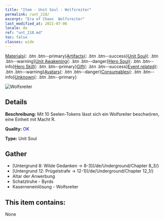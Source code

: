 ```yaml
---
title: "Item - Unit Soul - Wolfsreiter"
permalink: /unt_218/
excerpt: "Era of Chaos  Wolfsreiter"
last_modified_at: 2021-07-06
locale: de
ref: "unt_218.md"
toc: false
classes: wide
---
```

 [Materials](/ItemsDE/){: .btn .btn--primary}[Artifacts](/ItemsDE/Artifacts/){: .btn .btn--success}[Unit Soul](/ItemsDE/UnitSoul/){: .btn .btn--warning}[Unit Awakening](/ItemsDE/UnitAwakening/){: .btn .btn--danger}[Hero Soul](/ItemsDE/HeroSoul/){: .btn .btn--info}[Hero Skill](/ItemsDE/HeroSkill/){: .btn .btn--primary}[Gift](/ItemsDE/Gift/){: .btn .btn--success}[Event related](/ItemsDE/Events/){: .btn .btn--warning}[Avatars](/ItemsDE/Avatars/){: .btn .btn--danger}[Consumables](/ItemsDE/Consumables/){: .btn .btn--info}[Unknown](/ItemsDE/Unknown/){: .btn .btn--primary}

 ![Wolfsreiter](/images/u/ti_langqibing.jpg)

## Details
 **Beschreibung:** Mit 10 Seelen-Tokens lässt sich ein Wolfsreiter beschwören, eine Einheit mit Macht R.

 **Quality:** <span style="color: #0000CD">OK</span>

 **Type:** Unit Soul

## Gather

*    [Untergrund 8: Wilde Gedanken -> 8-3](/de/Underground/Chapter 8_3/) 
*    [Untergrund 12: Prügelstrafe -> 12-1](/de/Underground/Chapter 12_1/) 
*    Altar der Anwerbung 
*    Schatztruhe - Byrds 
*    Kaserneneinlösung - Wolfsreiter 

## This item contains:

  None

